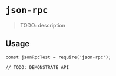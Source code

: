 # `json-rpc`

> TODO: description

## Usage

```
const jsonRpcTest = require('json-rpc');

// TODO: DEMONSTRATE API
```
